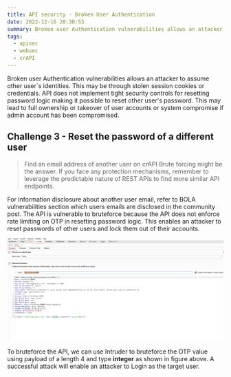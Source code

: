 ```yaml
---
title: API security - Broken User Authentication
date: 2022-12-16 20:30:53
summary: Broken user Authentication vulnerabilities allows an attacker to assume other user`s identities. This may be through stolen session cookies or credentials.
tags:
  - apisec
  - websec
  - crAPI
---
```


Broken user Authentication vulnerabilities allows an attacker to assume other user`s identities. This may be through stolen session cookies or credentials. API does not implement tight security controls for resetting password logic making it possible to reset other user's password. This may lead to full ownership or takeover of user accounts or system compromise if admin account has been compromised.

## Challenge 3 - Reset the password of a different user

> Find an email address of another user on crAPI
> Brute forcing might be the answer. If you face any protection mechanisms, remember to leverage the predictable nature of REST APIs to find more similar API endpoints.

For information disclosure about another user email, refer to BOLA vulnerabilities section which users emails are disclosed in the community post. The API is vulnerable to bruteforce because the API does not enforce rate limiting on OTP in resetting password logic. This enables an attacker to reset passwords of other users and lock them out of their accounts.

![Intruder API](../images/crApi/challenge3-intruder.png)

To bruteforce the API, we can use Intruder to bruteforce the OTP value using payload of a length 4 and type **integer** as shown in figure above. A successful attack will enable an attacker to Login as the target user.
